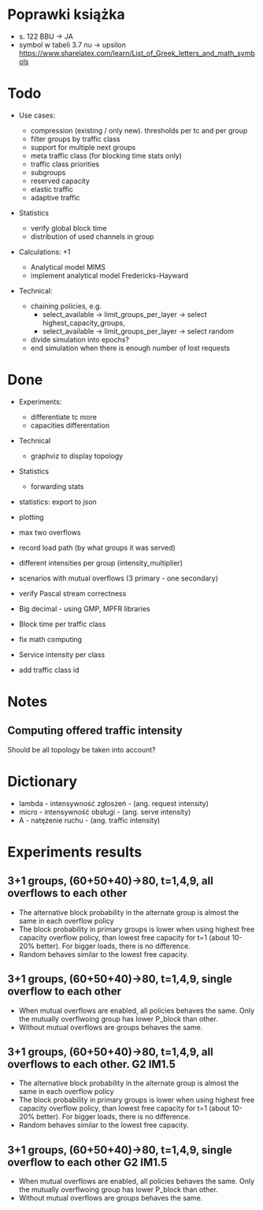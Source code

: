 
# Poprawki książka

- s. 122 BBU -> JA
- symbol w tabeli 3.7 nu -> upsilon https://www.sharelatex.com/learn/List_of_Greek_letters_and_math_symbols

# Todo

- Use cases:
  - compression (existing / only new). thresholds per tc and per group
  - filter groups by traffic class
  - support for multiple next groups
  - meta traffic class (for blocking time stats only)
  - traffic class priorities
  - subgroups
  - reserved capacity
  - elastic traffic
  - adaptive traffic

- Statistics
  - verify global block time
  - distribution of used channels in group

- Calculations: +1
  - Analytical model MIMS
  - implement analytical model Fredericks-Hayward

- Technical:
  - chaining policies, e.g.
    - select_available ->  limit_groups_per_layer -> select highest_capacity_groups,
    - select_available ->  limit_groups_per_layer -> select random
  - divide simulation into epochs?
  - end simulation when there is enough number of lost requests

# Done

- Experiments:
  - differentiate tc more
  - capacities differentation

- Technical
  - graphviz to display topology

- Statistics
  - forwarding stats

- statistics: export to json
- plotting
- max two overflows
- record load path (by what groups it was served)
- different intensities per group (intensity_multiplier)
- scenarios with mutual overflows (3 primary - one secondary)
- verify Pascal stream correctness
- Big decimal - using GMP, MPFR libraries
- Block time per traffic class
- fix math computing
- Service intensity per class
- add traffic class id


# Notes

## Computing offered traffic intensity

Should be all topology be taken into account?

# Dictionary

- lambda - intensywność zgłoszeń - (ang. request intensity)
- micro  - intensywność obsługi - (ang. serve intensity)
- A - natężenie ruchu - (ang. traffic intensity)


# Experiments results

## 3+1 groups, (60+50+40)->80, t=1,4,9, all overflows to each other

 - The alternative block probability in the alternate group is almost the same
   in each overflow policy
 - The block probability in primary groups is lower when using highest free
   capacity overflow policy, than lowest free capacity for t=1 (about 10-20%
   better). For bigger loads, there is no difference.
 - Random behaves similar to the lowest free capacity.


## 3+1 groups, (60+50+40)->80, t=1,4,9, single overflow to each other

 - When mutual overflows are enabled, all policies behaves the same. Only the
   mutually overflwoing group has lower P_block than other.
 - Without mutual overflows are groups behaves the same.

## 3+1 groups, (60+50+40)->80, t=1,4,9, all overflows to each other. G2 IM1.5

 - The alternative block probability in the alternate group is almost the same
   in each overflow policy
 - The block probability in primary groups is lower when using highest free
   capacity overflow policy, than lowest free capacity for t=1 (about 10-20%
   better). For bigger loads, there is no difference.
 - Random behaves similar to the lowest free capacity.


## 3+1 groups, (60+50+40)->80, t=1,4,9, single overflow to each other G2 IM1.5

 - When mutual overflows are enabled, all policies behaves the same. Only the
   mutually overflwoing group has lower P_block than other.
 - Without mutual overflows are groups behaves the same.

